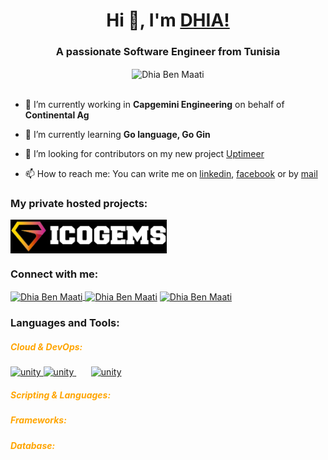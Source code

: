 <h1 align="center">Hi 👋, I'm <a href="#">DHIA!</a></h1>
<h3 align="center">A passionate Software Engineer from Tunisia</h3>

<div align="center">
 
<img align="center" src="https://gifdb.com/images/high/walking-duck-animated-happy-waddle-swnffm726l0qmw5j.gif" alt="Dhia Ben Maati" height="150" width="150" />

</div>
</br>


- 🔭 I’m currently working in **Capgemini Engineering** on behalf of **Continental Ag**

- 🌱 I’m currently learning **Go language, Go Gin**

- 🤝 I’m looking for contributors on my new project [Uptimeer](https://github.com/dbenmaati/uptimeer)


- 📫 How to reach me: You can write me on [linkedin](https://www.linkedin.com/in/dbenmaati/), [facebook](https://www.facebook.com/dhia.benmaati) or by [mail](mailto:d.benmaati@gmail.com)

<h3 align="left">My private hosted projects:</h3>
  <a href="https://icogems.com" target="blank">
    <img align="center" src="assets/icogems-logo.png" alt="Icogems ico calendar" height="54" width="250" />
  </a>


<h3 align="left">Connect with me:</h3>
<p align="left">
  <a href="https://www.linkedin.com/in/dbenmaati/" target="blank">
    <img align="center" src="https://raw.githubusercontent.com/rahuldkjain/github-profile-readme-generator/master/src/images/icons/Social/linked-in-alt.svg" alt="Dhia Ben Maati" height="30" width="40" />
  </a>
  <a href="https://www.facebook.com/dhia.benmaati" target="blank"><img align="center" src="https://raw.githubusercontent.com/rahuldkjain/github-profile-readme-generator/master/src/images/icons/Social/facebook.svg" alt="Dhia Ben Maati" height="30" width="40" /></a>
  <a href="https://www.instagram.com/dhia.maati/" target="blank"><img align="center" src="https://raw.githubusercontent.com/rahuldkjain/github-profile-readme-generator/master/src/images/icons/Social/instagram.svg" alt="Dhia Ben Maati" height="30" width="40" /></a>

</p>

<h3 align="left">Languages and Tools:</h3>

<p align="left">
  <h5 align="left" style="color:orange;">Cloud & DevOps:</h5>
  <a href="https://unity.com/" target="_blank"> <img src="https://cdn.jsdelivr.net/gh/devicons/devicon@latest/icons/amazonwebservices/amazonwebservices-original-wordmark.svg" alt="unity" width="40" height="40"/> </a>
  <a href="https://unity.com/" target="_blank"> <img src="https://cdn.jsdelivr.net/gh/devicons/devicon@latest/icons/azure/azure-original.svg" alt="unity" width="40" height="40"/> </a>
  <span>&nbsp;&nbsp;&nbsp;&nbsp;&nbsp;</span>
  <a href="https://unity.com/" target="_blank"> <img src="https://cdn.jsdelivr.net/gh/devicons/devicon@latest/icons/jenkins/jenkins-original.svg" alt="unity" width="40" height="40"/> </a>

</p>


<p align="left">
  <h5 align="left" style="color:orange;">Scripting & Languages:</h5>

</p>

<p align="left">
  <h5 align="left" style="color:orange;">Frameworks:</h5>

</p>

<p align="left">
  <h5 align="left" style="color:orange;">Database:</h5>

</p>




